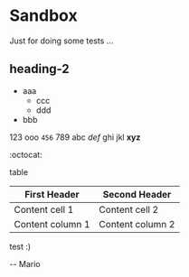 # Sandbox
Just for doing some tests ...


## heading-2
- aaa
  - ccc
  - ddd
- bbb

123 ooo `456` 789
abc *def* ghi jkl
**xyz**

:octocat:


table

First Header | Second Header
------------ | -------------
Content cell 1 | Content cell 2
Content column 1 | Content column 2

test :)


-- Mario
